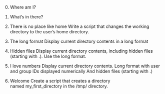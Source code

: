 0. Where am I?

1. What’s in there?

2. There is no place like home
Write a script that changes the working directory to the user’s home directory.

3. The long format
Display current directory contents in a long format

4. Hidden files
Display current directory contents, including hidden files (starting with .). Use the long format.

5. I love numbers
Display current directory contents.
Long format
with user and group IDs displayed numerically
And hidden files (starting with .)

6. Welcome
Create a script that creates a directory named my_first_directory in the /tmp/ directory.


